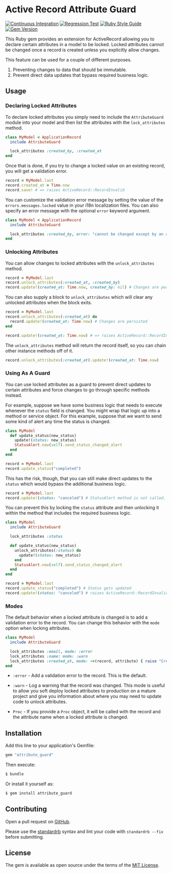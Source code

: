 # Active Record Attribute Guard

[![Continuous Integration](https://github.com/bdurand/attribute_guard/actions/workflows/continuous_integration.yml/badge.svg)](https://github.com/bdurand/attribute_guard/actions/workflows/continuous_integration.yml)
[![Regression Test](https://github.com/bdurand/attribute_guard/actions/workflows/regression_test.yml/badge.svg)](https://github.com/bdurand/attribute_guard/actions/workflows/regression_test.yml)
[![Ruby Style Guide](https://img.shields.io/badge/code_style-standard-brightgreen.svg)](https://github.com/testdouble/standard)
[![Gem Version](https://badge.fury.io/rb/attribute_guard.svg)](https://badge.fury.io/rb/attribute_guard)

This Ruby gem provides an extension for ActiveRecord allowing you to declare certain attributes in a model to be locked. Locked attributes cannot be changed once a record is created unless you explicitly allow changes.

This feature can be used for a couple of different purposes.

1. Preventing changes to data that should be immutable.
2. Prevent direct data updates that bypass required business logic.

## Usage

### Declaring Locked Attributes

To declare locked attributes you simply need to include the `AttributeGuard` module into your model and then list the attributes with the `lock_attributes` method.

```ruby
class MyModel < ApplicationRecord
  include AttributeGuard

  lock_attributes :created_by, :created_at
end
```

Once that is done, if you try to change a locked value on an existing record, you will get a validation error.

```ruby
record = MyModel.last
record.created_at = Time.now
record.save! # => raises ActiveRecord::RecordInvalid
```

You can customize the validation error message by setting the value of the `errors.messages.locked` value in your i18n localization files. You can also specify an error message with the optional `error` keyword argument.

```ruby
class MyModel < ApplicationRecord
  include AttributeGuard

  lock_attributes :created_by, error: "cannot be changed except by an admin"
end
```

### Unlocking Attributes

You can allow changes to locked attributes with the `unlock_attributes` method.

```ruby
record = MyModel.last
record.unlock_attributes(:created_at, :created_by)
record.update!(created_at: Time.now, created_by: nil) # Changes are persisted
```

You can also supply a block to `unlock_attributes` which will clear any unlocked attributes when the block exits.

```ruby
record = MyModel.last
record.unlock_attributes(:created_at) do
  record.update!(created_at: Time.now) # Changes are persisted
end

record.update!(created_at: Time.now) # => raises ActiveRecord::RecordInvalid
```

The `unlock_attributes` method will return the record itself, so you can chain other instance methods off of it.

```ruby
record.unlock_attributes(:created_at).update!(created_at: Time.now)
```

### Using As A Guard

You can use locked attributes as a guard to prevent direct updates to certain attributes and force changes to go through specific methods instead.

For example, suppose we have some business logic that needs to execute whenever the `status` field is changed. You might wrap that logic up into a method or service object. For this example, suppose that we want to send some kind of alert any time the status is changed.

```ruby
class MyModel
  def update_status(new_status)
    update!(status: new_status)
    StatusAlert.new(self).send_status_changed_alert
  end
end

record = MyModel.last
record.update_status("completed")
```

This has the risk, though, that you can still make direct updates to the `status` which would bypass the additional business logic.

```ruby
record = MyModel.last
record.update!(status: "canceled") # StatusAlert method is not called.
```

You can prevent this by locking the `status` attribute and then unlocking it within the method that includes the required business logic.

```ruby
class MyModel
  include AttributeGuard

  lock_attributes :status

  def update_status(new_status)
    unlock_attributes(:status) do
      update!(status: new_status)
    end
    StatusAlert.new(self).send_status_changed_alert
  end
end

record = MyModel.last
record.update_status("completed") # Status gets updated
record.update!(status: "canceled") # raises ActiveRecord::RecordInvalid error
```

### Modes

The default behavior when a locked attribute is changed is to add a validation error to the record. You can change this behavior with the `mode` option when locking attributes.

```ruby
class MyModel
  include AttributeGuard

  lock_attributes :email, mode: :error
  lock_attributes :name: mode: :warn
  lock_attributes :created_at, mode: ->(record, attribute) { raise "Created timestamp cannot be changed" }
end
```

* `:error` - Add a validation error to the record. This is the default.

* `:warn` - Log a warning that the record was changed. This mode is useful to allow you soft deploy locked attributes to production on a mature project and give you information about where you may need to update code to unlock attributes.

* `Proc` - If you provide a `Proc` object, it will be called with the record and the attribute name when a locked attribute is changed.

## Installation

Add this line to your application's Gemfile:

```ruby
gem "attribute_guard"
```

Then execute:
```bash
$ bundle
```

Or install it yourself as:
```bash
$ gem install attribute_guard
```

## Contributing

Open a pull request on [GitHub](https://github.com/bdurand/attribute_guard).

Please use the [standardrb](https://github.com/testdouble/standard) syntax and lint your code with `standardrb --fix` before submitting.

## License

The gem is available as open source under the terms of the [MIT License](https://opensource.org/licenses/MIT).
